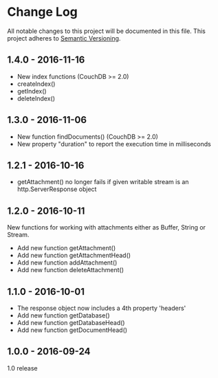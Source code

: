 # Change Log
All notable changes to this project will be documented in this file.
This project adheres to [Semantic Versioning](http://semver.org/).

## 1.4.0 - 2016-11-16
- New index functions (CouchDB >= 2.0)
- createIndex()
- getIndex()
- deleteIndex()

## 1.3.0 - 2016-11-06
- New function findDocuments() (CouchDB >= 2.0)
- New property "duration" to report the execution time in milliseconds

## 1.2.1 - 2016-10-16
- getAttachment() no longer fails if given writable stream is an http.ServerResponse object

## 1.2.0 - 2016-10-11
New functions for working with attachments either as Buffer, String 
or Stream.
- Add new function getAttachment()
- Add new function getAttachmentHead()
- Add new function addAttachment()
- Add new function deleteAttachment()

## 1.1.0 - 2016-10-01
- The response object now includes a 4th property 'headers'
- Add new function getDatabase()
- Add new function getDatabaseHead()
- Add new function getDocumentHead()

## 1.0.0 - 2016-09-24
1.0 release
